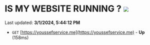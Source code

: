 # IS MY WEBSITE RUNNING ? [![](https://img.shields.io/static/v1?label=Sponsor&message=%E2%9D%A4&logo=GitHub&color=%23fe8e86)](https://github.com/sponsors/<username>)

Last updated: **3/1/2024, 5:44:12 PM**

- `GET` [https://youssefservice.me](https://youssefservice.me) - **Up** (158ms)
